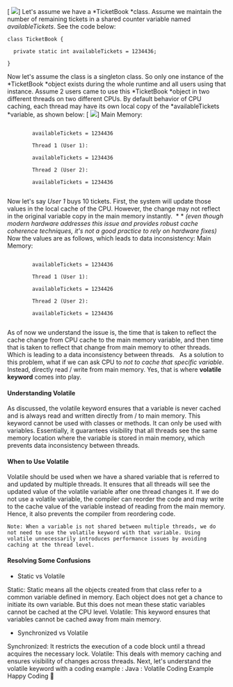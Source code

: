 [
![](/images/Screenshot%202025-01-29%20111128.png)]
Let's assume we have a *TicketBook *class. Assume we maintain the number of remaining tickets in a shared counter variable named *availableTickets*. See the code below:
```
class TicketBook {

  private static int availableTickets = 1234436;

}
```
Now let's assume the class is a singleton class. So only one instance of the *TicketBook *object exists during the whole runtime and all users using that instance.
Assume 2 users came to use this *TicketBook *object in two different threads on two different CPUs. By default behavior of CPU caching, each thread may have its own local copy of the *availableTickets *variable, as shown below:
[
![](/images/AVvXsEhUTOi4ZWo0ljfXnvjnuwBbweCBIn7krEUslTmnIbfGrPwL2FgCQw-LzFUqbfG0Vv24JcbzpoEU4OsRZG4avmqad04uEWX6wx5cVM5K5l-FwlcpDNafTjJsEFFc9ZNh2Kr27dX4b7_8l3nIg8JZ2IXK5b0cxhN1FFdK70lxdGJDSQXAHCTcIqi6AowyjmrO)]
Main Memory:
```

        availableTickets = 1234436

        Thread 1 (User 1):

        availableTickets = 1234436

        Thread 2 (User 2):

        availableTickets = 1234436
    
```
Now let's say *User 1* buys 10 tickets. First, the system will update those values in the local cache of the CPU. However, the change may not reflect in the original variable copy in the main memory instantly. 
*
*
*\(even though modern hardware addresses this issue and provides robust cache coherence techniques, it's not a good practice to rely on hardware fixes\)*
Now the values are as follows, which leads to data inconsistency:
Main Memory:
```

        availableTickets = 1234436

        Thread 1 (User 1):

        availableTickets = 1234426

        Thread 2 (User 2):

        availableTickets = 1234436
    
```
As of now we understand the issue is, the time that is taken to reflect the cache change from CPU cache to the main memory variable, and then time that is taken to reflect that change from main memory to other threads. Which is leading to a data inconsistency between threads.  
As a solution to this problem, what if we can ask CPU to *not to cache that specific variable*. Instead, directly read / write from main memory. Yes, that is where **volatile keyword** comes into play. 
#### Understanding Volatile
As discussed, the volatile keyword ensures that a variable is never cached and is always read and written directly from / to main memory. This keyword cannot be used with classes or methods. It can only be used with variables.
Essentially, it guarantees visibility that all threads see the same memory location where the variable is stored in main memory, which prevents data inconsistency between threads.
#### When to Use Volatile
Volatile should be used when we have a shared variable that is referred to and updated by multiple threads. It ensures that all threads will see the updated value of the volatile variable after one thread changes it.
If we do not use a volatile variable, the compiler can reorder the code and may write to the cache value of the variable instead of reading from the main memory. Hence, it also prevents the compiler from reordering code.
```
Note: When a variable is not shared between multiple threads, we do not need to use the volatile keyword with that variable. Using volatile unnecessarily introduces performance issues by avoiding caching at the thread level.
```
#### Resolving Some Confusions
* Static vs Volatile

Static: Static means all the objects created from that class refer to a common variable defined in memory. Each object does not get a chance to initiate its own variable. But this does not mean these static variables cannot be cached at the CPU level.
Volatile: This keyword ensures that variables cannot be cached away from main memory.
* Synchronized vs Volatile

Synchronized: It restricts the execution of a code block until a thread acquires the necessary lock.
Volatile: This deals with memory caching and ensures visibility of changes across threads.
Next, let's understand the volatile keyword with a coding example : Java : Volatile Coding Example
Happy Coding 🙌
